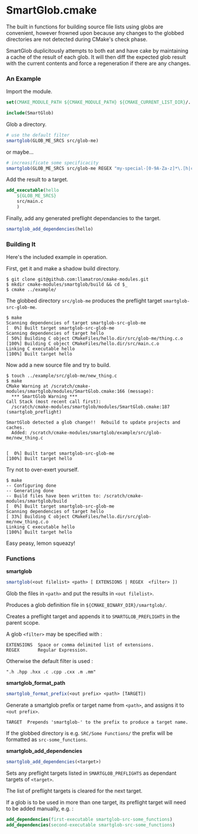 SmartGlob.cmake
===============

The built in functions for building source file lists using globs are convenient, however frowned upon because any changes to the globbed directories are not detected during CMake's check phase.

SmartGlob duplicitously attempts to both eat and have cake by maintaining a cache of the result of each glob.  It will then diff the expected glob result with the current contents and force a regeneration if there are any changes.

### An Example

Import the module.

```cmake
set(CMAKE_MODULE_PATH ${CMAKE_MODULE_PATH} ${CMAKE_CURRENT_LIST_DIR}/../modules)

include(SmartGlob)
```

Glob a directory.

```cmake
# use the default filter
smartglob(GLOB_ME_SRCS src/glob-me)
```

or maybe...

```cmake
# increasificate some specificacity
smartglob(GLOB_ME_SRCS src/glob-me REGEX "my-special-[0-9A-Za-z]*\.[h|c]$")
```

Add the result to a target.

```cmake
add_executable(hello
	${GLOB_ME_SRCS}
	src/main.c
	)
```

Finally, add any generated preflight dependancies to the target.

```cmake
smartglob_add_dependencies(hello)
```

### Building It

Here's the included example in operation.

First, get it and make a shadow build directory.

```
$ git clone git@github.com:llamatron/cmake-modules.git
$ mkdir cmake-modules/smartglob/build && cd $_
$ cmake ../example/
```

The globbed directory `src/glob-me` produces the preflight target `smartglob-src-glob-me`.

```
$ make
Scanning dependencies of target smartglob-src-glob-me
[  0%] Built target smartglob-src-glob-me
Scanning dependencies of target hello
[ 50%] Building C object CMakeFiles/hello.dir/src/glob-me/thing.c.o
[100%] Building C object CMakeFiles/hello.dir/src/main.c.o
Linking C executable hello
[100%] Built target hello
```

Now add a new source file and try to build.

```
$ touch ../example/src/glob-me/new_thing.c
$ make
CMake Warning at /scratch/cmake-modules/smartglob/modules/SmartGlob.cmake:166 (message):
  *** SmartGlob Warning ***
Call Stack (most recent call first):
  /scratch/cmake-modules/smartglob/modules/SmartGlob.cmake:187 (smartglob_preflight)

SmartGlob detected a glob change!!  Rebuild to update projects and caches.
  Added: /scratch/cmake-modules/smartglob/example/src/glob-me/new_thing.c


[  0%] Built target smartglob-src-glob-me
[100%] Built target hello
```

Try not to over-exert yourself.

```
$ make
-- Configuring done
-- Generating done
-- Build files have been written to: /scratch/cmake-modules/smartglob/build
[  0%] Built target smartglob-src-glob-me
Scanning dependencies of target hello
[ 33%] Building C object CMakeFiles/hello.dir/src/glob-me/new_thing.c.o
Linking C executable hello
[100%] Built target hello
```
Easy peasy, lemon squeazy!

### Functions

**smartglob**

```cmake
smartglob(<out filelist> <path> [ EXTENSIONS | REGEX  <filter> ])
```

Glob the files in `<path>` and put the results in `<out filelist>`.

Produces a glob definition file in `${CMAKE_BINARY_DIR}/smartglob/`.

Creates a preflight target and appends it to `SMARTGLOB_PREFLIGHTS` in the parent scope.

A glob `<filter>` may be specified with :

```
EXTENSIONS 	Space or comma delimited list of extensions.
REGEX 		Regular Expression.
```
	
Otherwise the default filter is used :

```
".h .hpp .hxx .c .cpp .cxx .m .mm"
```

**smartglob_format_path**

```cmake
smartglob_format_prefix(<out prefix> <path> [TARGET])
```

Generate a smartglob prefix or target name from `<path>`, and assigns it to `<out prefix>`.

```
TARGET 	Prepends 'smartglob-' to the prefix to produce a target name.
```	

If the globbed directory is e.g. `SRC/Some Functions/` the prefix will be formatted as `src-some_functions`.

**smartglob_add_dependencies**

```cmake
smartglob_add_dependencies(<target>)
```

Sets any preflight targets listed in `SMARTGLOB_PREFLIGHTS` as dependant targets of `<target>`.  

The list of preflight targets is cleared for the next target.

If a glob is to be used in more than one target, its preflight target will need to be added manually, e.g.  :

```cmake
add_dependencies(first-executable smartglob-src-some_functions)
add_dependencies(second-executable smartglob-src-some_functions)
```

